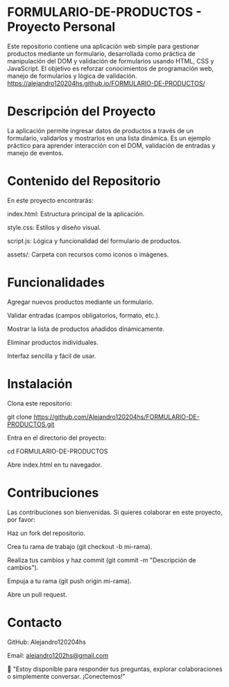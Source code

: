 # FORMULARIO-DE-PRODUCTOS - Proyecto Personal

Este repositorio contiene una aplicación web simple para gestionar productos mediante un formulario, desarrollada como práctica de manipulación del DOM y validación de formularios usando HTML, CSS y JavaScript. El objetivo es reforzar conocimientos de programación web, manejo de formularios y lógica de validación. https://alejandro120204hs.github.io/FORMULARIO-DE-PRODUCTOS/



# Descripción del Proyecto

La aplicación permite ingresar datos de productos a través de un formulario, validarlos y mostrarlos en una lista dinámica. Es un ejemplo práctico para aprender interacción con el DOM, validación de entradas y manejo de eventos.

# Contenido del Repositorio

En este proyecto encontrarás:

index.html: Estructura principal de la aplicación.

style.css: Estilos y diseño visual.

script.js: Lógica y funcionalidad del formulario de productos.

assets/: Carpeta con recursos como iconos o imágenes.

# Funcionalidades

Agregar nuevos productos mediante un formulario.

Validar entradas (campos obligatorios, formato, etc.).

Mostrar la lista de productos añadidos dinámicamente.

Eliminar productos individuales.

Interfaz sencilla y fácil de usar.

# Instalación

Clona este repositorio:

git clone https://github.com/Alejandro120204hs/FORMULARIO-DE-PRODUCTOS.git


Entra en el directorio del proyecto:

cd FORMULARIO-DE-PRODUCTOS


Abre index.html en tu navegador.

# Contribuciones

Las contribuciones son bienvenidas. Si quieres colaborar en este proyecto, por favor:

Haz un fork del repositorio.

Crea tu rama de trabajo (git checkout -b mi-rama).

Realiza tus cambios y haz commit (git commit -m "Descripción de cambios").

Empuja a tu rama (git push origin mi-rama).

Abre un pull request.

# Contacto

GitHub: Alejandro120204hs

Email: alejandro1202hs@gmail.com

📩 "Estoy disponible para responder tus preguntas, explorar colaboraciones o simplemente conversar. ¡Conectemos!"
